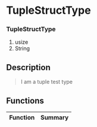 # TupleStructType

### TupleStructType

1. usize
2. String

## Description

>  I am a tuple test type

## Functions

| Function | Summary |
| --- | --- |
